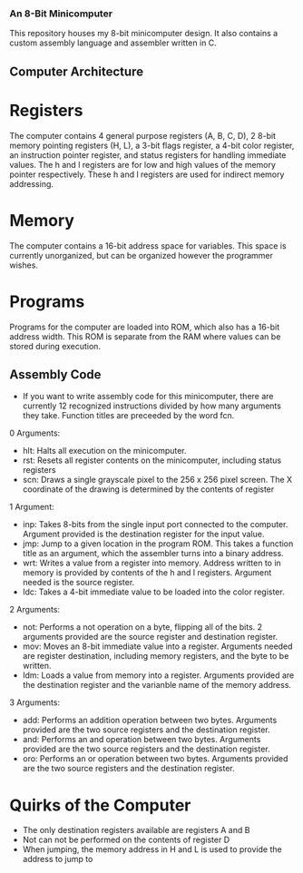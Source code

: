 ### An 8-Bit Minicomputer

This repository houses my 8-bit minicomputer design. It also contains a custom assembly language and assembler written in C.

## Computer Architecture

# Registers
The computer contains 4 general purpose registers (A, B, C, D), 2 8-bit memory pointing registers (H, L), a 3-bit flags register, a 4-bit color register, an instruction pointer register, and status registers for handling immediate values. The h and l registers are for low and high values of the memory pointer respectively. These h and l registers are used for indirect memory addressing.

# Memory
The computer contains a 16-bit address space for variables. This space is currently unorganized, but can be organized however the programmer wishes.

# Programs
Programs for the computer are loaded into ROM, which also has a 16-bit address width. This ROM is separate from the RAM where values can be stored during execution.

## Assembly Code
- If you want to write assembly code for this minicomputer, there are currently 12 recognized instructions divided by how many arguments they take. Function titles are preceeded by the word fcn.

0 Arguments:
- hlt: Halts all execution on the minicomputer.
- rst: Resets all register contents on the minicomputer, including status registers
- scn: Draws a single grayscale pixel to the 256 x 256 pixel screen. The X coordinate of the drawing is determined by the contents of register 

1 Argument:
- inp: Takes 8-bits from the single input port connected to the computer. Argument provided is the destination register for the input value.
- jmp: Jump to a given location in the program ROM. This takes a function title as an argument, which the assembler turns into a binary address.
- wrt: Writes a value from a register into memory. Address written to in memory is provided by contents of the h and l registers. Argument needed is the source register.
- ldc: Takes a 4-bit immediate value to be loaded into the color register.

2 Arguments:
- not: Performs a not operation on a byte, flipping all of the bits. 2 arguments provided are the source register and destination register.
- mov: Moves an 8-bit immediate value into a register. Arguments needed are register destination, including memory registers, and the byte to be written.
- ldm: Loads a value from memory into a register. Arguments provided are the destination register and the varianble name of the memory address.

3 Arguments:
- add: Performs an addition operation between two bytes. Arguments provided are the two source registers and the destination register.
- and: Performs an and operation between two bytes. Arguments provided are the two source registers and the destination register.
- oro: Performs an or operation between two bytes. Arguments provided are the two source registers and the destination register.

# Quirks of the Computer
- The only destination registers available are registers A and B
- Not can not be performed on the contents of register D
- When jumping, the memory address in H and L is used to provide the address to jump to
